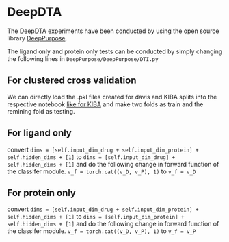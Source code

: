 # DeepDTA

The [DeepDTA](https://doi.org/10.1093/bioinformatics/bty593) experiments have been conducted by using the open source library [DeepPurpose](https://github.com/kexinhuang12345/DeepPurpose).

The ligand only and protein only tests can be conducted by simply changing the following lines in `DeepPurpose/DeepPurpose/DTI.py`

## For clustered cross validation

We can directly load the .pkl files created for davis and KIBA splits into the respective notebook [like for KIBA](https://github.com/kexinhuang12345/DeepPurpose/blob/master/DEMO/DeepDTA_Reproduce_KIBA.ipynb) and make two folds as train and the remining fold as testing.

## For ligand only

convert
`dims = [self.input_dim_drug + self.input_dim_protein] + self.hidden_dims + [1]` to `dims = [self.input_dim_drug] + self.hidden_dims + [1]`
and do the following change in forward function of the classifer module.
`v_f = torch.cat((v_D, v_P), 1)` to `v_f = v_D`

## For protein only

convert
`dims = [self.input_dim_drug + self.input_dim_protein] + self.hidden_dims + [1]` to `dims = [self.input_dim_protein] + self.hidden_dims + [1]`
and do the following change in forward function of the classifer module.
`v_f = torch.cat((v_D, v_P), 1)` to `v_f = v_P`
